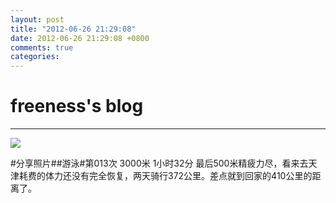 ```yaml
---
layout: post
title: "2012-06-26 21:29:08"
date: 2012-06-26 21:29:08 +0800
comments: true
categories: 
---
```


# freeness's blog

----------

![](http://okqmqrbgo.bkt.clouddn.com/201206262129081.jpg)

>
\#分享照片\#\#游泳\#第013次 3000米 1小时32分 最后500米精疲力尽，看来去天津耗费的体力还没有完全恢复，两天骑行372公里。差点就到回家的410公里的距离了。